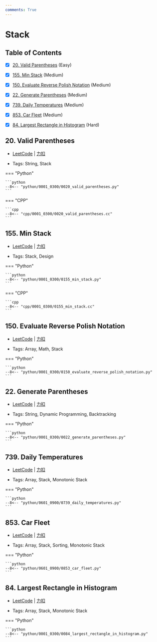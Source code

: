 ```yaml
---
comments: True
---
```


# Stack

## Table of Contents

- [x] [20. Valid Parentheses](#20-valid-parentheses) (Easy)
- [x] [155. Min Stack](#155-min-stack) (Medium)
- [x] [150. Evaluate Reverse Polish Notation](#150-evaluate-reverse-polish-notation) (Medium)
- [x] [22. Generate Parentheses](#22-generate-parentheses) (Medium)
- [x] [739. Daily Temperatures](#739-daily-temperatures) (Medium)
- [x] [853. Car Fleet](#853-car-fleet) (Medium)
- [x] [84. Largest Rectangle in Histogram](#84-largest-rectangle-in-histogram) (Hard)


## 20. Valid Parentheses

-    [LeetCode](https://leetcode.com/problems/valid-parentheses/) | [力扣](https://leetcode.cn/problems/valid-parentheses/)

-   Tags: String, Stack

=== "Python"

    ```python
    --8<-- "python/0001_0300/0020_valid_parentheses.py"
    ```

=== "CPP"

    ```cpp
    --8<-- "cpp/0001_0300/0020_valid_parentheses.cc"
    ```



## 155. Min Stack

-    [LeetCode](https://leetcode.com/problems/min-stack/) | [力扣](https://leetcode.cn/problems/min-stack/)

-   Tags: Stack, Design

=== "Python"

    ```python
    --8<-- "python/0001_0300/0155_min_stack.py"
    ```

=== "CPP"

    ```cpp
    --8<-- "cpp/0001_0300/0155_min_stack.cc"
    ```



## 150. Evaluate Reverse Polish Notation

-    [LeetCode](https://leetcode.com/problems/evaluate-reverse-polish-notation/) | [力扣](https://leetcode.cn/problems/evaluate-reverse-polish-notation/)

-   Tags: Array, Math, Stack

=== "Python"

    ```python
    --8<-- "python/0001_0300/0150_evaluate_reverse_polish_notation.py"
    ```



## 22. Generate Parentheses

-    [LeetCode](https://leetcode.com/problems/generate-parentheses/) | [力扣](https://leetcode.cn/problems/generate-parentheses/)

-   Tags: String, Dynamic Programming, Backtracking

=== "Python"

    ```python
    --8<-- "python/0001_0300/0022_generate_parentheses.py"
    ```



## 739. Daily Temperatures

-    [LeetCode](https://leetcode.com/problems/daily-temperatures/) | [力扣](https://leetcode.cn/problems/daily-temperatures/)

-   Tags: Array, Stack, Monotonic Stack

=== "Python"

    ```python
    --8<-- "python/0601_0900/0739_daily_temperatures.py"
    ```



## 853. Car Fleet

-    [LeetCode](https://leetcode.com/problems/car-fleet/) | [力扣](https://leetcode.cn/problems/car-fleet/)

-   Tags: Array, Stack, Sorting, Monotonic Stack

=== "Python"

    ```python
    --8<-- "python/0601_0900/0853_car_fleet.py"
    ```



## 84. Largest Rectangle in Histogram

-    [LeetCode](https://leetcode.com/problems/largest-rectangle-in-histogram/) | [力扣](https://leetcode.cn/problems/largest-rectangle-in-histogram/)

-   Tags: Array, Stack, Monotonic Stack

=== "Python"

    ```python
    --8<-- "python/0001_0300/0084_largest_rectangle_in_histogram.py"
    ```



